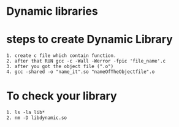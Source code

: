 # Dynamic libraries
# steps to create Dynamic Library
	1. create c file which contain function.
	2. after that RUN gcc -c -Wall -Werror -fpic 'file_name'.c
	3. after you got the object file (".o")
	4. gcc -shared -o "name_it".so "nameOfTheObjectfile".o

# To check your library
	1. ls -la lib*
	2. nm -D libdynamic.so 
